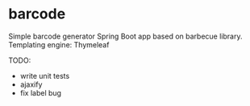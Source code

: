 # barcode
Simple barcode generator Spring Boot app based on barbecue library. Templating engine: Thymeleaf

TODO: 
- write unit tests
- ajaxify
- fix label bug
